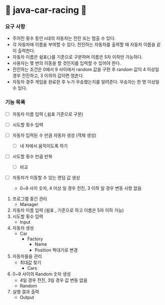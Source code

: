 # 🚙 java-car-racing 🚗

### 요구 사항

- 주어진 횟수 동안 n대의 자동차는 전진 또는 멈출 수 있다.
- 각 자동차에 이름을 부여할 수 있다. 전진하는 자동차를 출력할 때 자동차 이름을 같이 출력한다.
- 자동차 이름은 쉼표(,)를 기준으로 구분하며 이름은 5자 이하만 가능하다.
- 사용자는 몇 번의 이동을 할 것인지를 입력할 수 있어야 한다.
- 전진하는 조건은 0에서 9 사이에서 random 값을 구한 후 random 값이 4 이상일 경우 전진하고, 3 이하의 값이면 멈춘다.
- 자동차 경주 게임을 완료한 후 누가 우승했는지를 알려준다. 우승자는 한 명 이상일 수 있다.

### 기능 목록
-[ ] 자동차 이름 입력 (,쉼표 기준으로 구분)
-[ ] 시도할 횟수 입력

-[ ] 자동차 입력된 수 만큼 자동차 생성 (객체 생성)
  -[ ] 내 차에서 움직이도록 하기
-[ ] 시도할 횟수 만큼 반복
  -[ ] 비교
-[ ] 자동차가 이동할 수 있는 랜덤 값 생성
  - 0~9 사이 숫자, 4 이상 일 경우 전진, 3 이하 일 경우 변동 사항 없음 

1. 프로그램 중간 관리
   - Manager
2. 자동차 이름 입력 (쉼표 , 기준으로 하고 이름은 5자 이하 가능)
3. 시도할 횟수 입력
   - Input
4. 자동차 생성
   - Car
     - Factory
       - Name
       - Position 짝대기로 변경
5. 자동차들을 관리
   - 최대값 찾기
      - Cars
6. 0~9 사이의 Random 숫자 생성
   - 4일 경우 전진, 3일 경우 값 변동 없음
   - Random
7. 실행 결과 출력
   - Output

